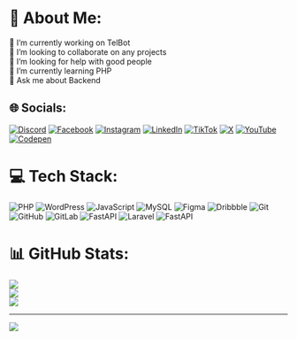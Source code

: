 # 💫 About Me:
🔭 I’m currently working on TelBot<br>👯 I’m looking to collaborate on any projects<br>🤝 I’m looking for help with good people<br>🌱 I’m currently learning PHP<br>💬 Ask me about Backend<br>


## 🌐 Socials:
[![Discord](https://img.shields.io/badge/Discord-%237289DA.svg?logo=discord&logoColor=white)](https://discord.gg/Rezamousakhani) [![Facebook](https://img.shields.io/badge/Facebook-%231877F2.svg?logo=Facebook&logoColor=white)](https://facebook.com/Rezamousakhani) [![Instagram](https://img.shields.io/badge/Instagram-%23E4405F.svg?logo=Instagram&logoColor=white)](https://instagram.com/Reza_mousakhani80) [![LinkedIn](https://img.shields.io/badge/LinkedIn-%230077B5.svg?logo=linkedin&logoColor=white)](https://linkedin.com/in/Rezamousakhani) [![TikTok](https://img.shields.io/badge/TikTok-%23000000.svg?logo=TikTok&logoColor=white)](https://tiktok.com/@Rezamousakhani) [![X](https://img.shields.io/badge/X-black.svg?logo=X&logoColor=white)](https://x.com/Rezamousakhani) [![YouTube](https://img.shields.io/badge/YouTube-%23FF0000.svg?logo=YouTube&logoColor=white)](https://youtube.com/@Rezamousakhani) [![Codepen](https://img.shields.io/badge/Codepen-000000?style=for-the-badge&logo=codepen&logoColor=white)](https://codepen.io/Rezamousakhani) 

# 💻 Tech Stack:
![PHP](https://img.shields.io/badge/php-%23777BB4.svg?style=for-the-badge&logo=php&logoColor=white) ![WordPress](https://img.shields.io/badge/WordPress-%23117AC9.svg?style=for-the-badge&logo=WordPress&logoColor=white) ![JavaScript](https://img.shields.io/badge/javascript-%23323330.svg?style=for-the-badge&logo=javascript&logoColor=%23F7DF1E) ![MySQL](https://img.shields.io/badge/mysql-4479A1.svg?style=for-the-badge&logo=mysql&logoColor=white) ![Figma](https://img.shields.io/badge/figma-%23F24E1E.svg?style=for-the-badge&logo=figma&logoColor=white) ![Dribbble](https://img.shields.io/badge/Dribbble-EA4C89?style=for-the-badge&logo=dribbble&logoColor=white) ![Git](https://img.shields.io/badge/git-%23F05033.svg?style=for-the-badge&logo=git&logoColor=white) ![GitHub](https://img.shields.io/badge/github-%23121011.svg?style=for-the-badge&logo=github&logoColor=white) ![GitLab](https://img.shields.io/badge/gitlab-%23181717.svg?style=for-the-badge&logo=gitlab&logoColor=white) ![FastAPI](https://img.shields.io/badge/FastAPI-005571?style=for-the-badge&logo=fastapi) ![Laravel](https://img.shields.io/badge/laravel-%23FF2D20.svg?style=for-the-badge&logo=laravel&logoColor=white) ![FastAPI](https://img.shields.io/badge/FastAPI-005571?style=for-the-badge&logo=fastapi)
# 📊 GitHub Stats:
![](https://github-readme-stats.vercel.app/api?username=Rezamousakhani&theme=ayu-mirage&hide_border=false&include_all_commits=false&count_private=false)<br/>
![](https://github-readme-streak-stats.herokuapp.com/?user=Rezamousakhani&theme=ayu-mirage&hide_border=false)<br/>
![](https://github-readme-stats.vercel.app/api/top-langs/?username=Rezamousakhani&theme=ayu-mirage&hide_border=false&include_all_commits=false&count_private=false&layout=compact)

---
[![](https://visitcount.itsvg.in/api?id=Rezamousakhani&icon=4&color=2)](https://visitcount.itsvg.in)

<!-- Proudly created with GPRM ( https://gprm.itsvg.in ) -->
